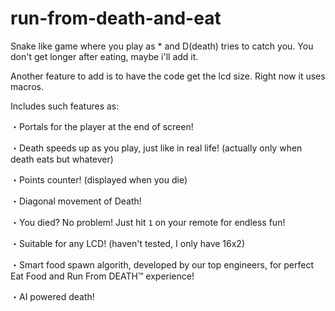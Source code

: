 # run-from-death-and-eat
Snake like game where you play as * and D(death) tries to catch you. You don't get longer after eating, maybe i'll add it.

Another feature to add is to have the code get the lcd size. Right now it uses macros.

Includes such features as:

・Portals for the player at the end of screen!

・Death speeds up as you play, just like in real life! (actually only when death eats but whatever)

・Points counter! (displayed when you die)

・Diagonal movement of Death!

・You died? No problem! Just hit `1` on your remote for endless fun!

・Suitable for any LCD! (haven't tested, I only have 16x2)

・Smart food spawn algorith, developed by our top engineers, for perfect Eat Food and Run From DEATH™ experience!

・AI powered death!
